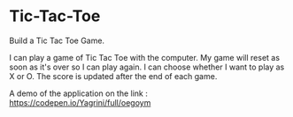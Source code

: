 # Tic-Tac-Toe
Build a Tic Tac Toe Game.

I can play a game of Tic Tac Toe with the computer.
My game will reset as soon as it's over so I can play again.
I can choose whether I want to play as X or O.
The score is updated after the end of each game.

A demo of the application on the link : https://codepen.io/Yagrini/full/oegoym
